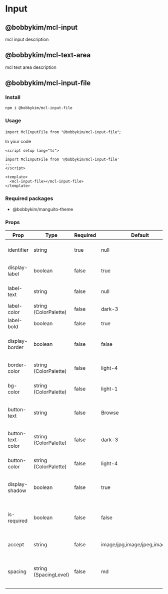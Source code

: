 # Input

## @bobbykim/mcl-input

mcl input description

## @bobbykim/mcl-text-area

mcl text area description

## @bobbykim/mcl-input-file

### Install

```sh
npm i @bobbykim/mcl-input-file
```

### Usage

`import MclInputFile from "@bobbykim/mcl-input-file"`;

In your code

```vue
<script setup lang="ts">
...
import MclInputFile from '@bobbykim/mcl-input-file'
...
</script>

<template>
  <mcl-input-file></mcl-input-file>
</template>
```

### Required packages

- @bobbykim/manguito-theme

### Props

| Prop              | Type                  | Required | Default                        | Description                                      |
| ----------------- | --------------------- | -------- | ------------------------------ | ------------------------------------------------ |
| identifier        | string                | true     | null                           | input component id                               |
| display-label     | boolean               | false    | true                           | display label above input                        |
| label-text        | string                | false    | null                           | label text to be displayed                       |
| label-color       | string (ColorPalette) | false    | dark-3                         | color of label text                              |
| label-bold        | boolean               | false    | true                           | make label text bold                             |
| display-border    | boolean               | false    | false                          | display border of input component                |
| border-color      | string (ColorPalette) | false    | light-4                        | border color of the component                    |
| bg-color          | string (ColorPalette) | false    | light-1                        | background color of the component                |
| button-text       | string                | false    | Browse                         | text for button on the component                 |
| button-text-color | string (ColorPalette) | false    | dark-3                         | color of text on the button of component         |
| button-color      | string (ColorPalette) | false    | light-4                        | background color of the button                   |
| display-shadow    | boolean               | false    | true                           | display box shadow around the component          |
| is-required       | boolean               | false    | false                          | make input variable required for form submission |
| accept            | string                | false    | image/jpg,image/jpeg,image/png | sets acceptable file format                      |
| spacing           | string (SpacingLevel) | false    | md                             | sets margin-bottom of the component              |
